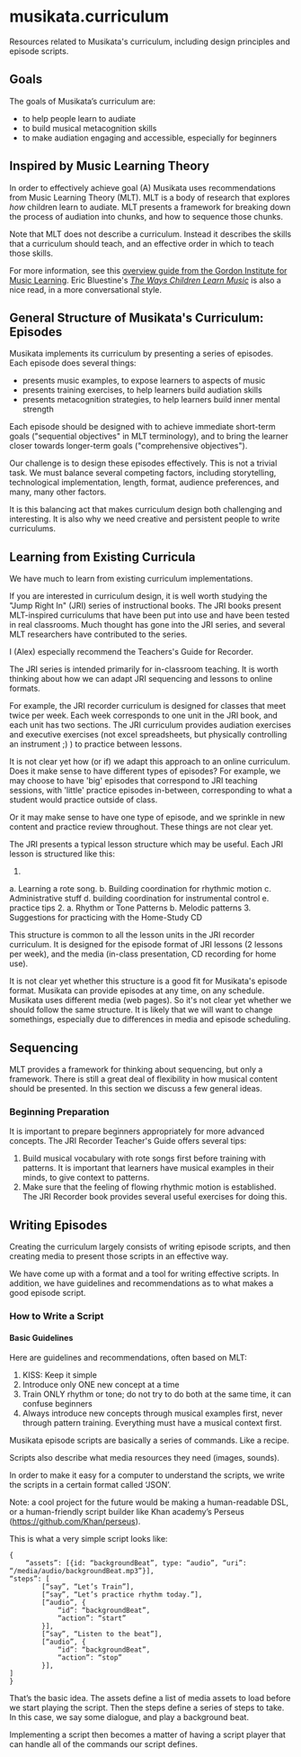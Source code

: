 # musikata.curriculum
Resources related to Musikata's curriculum, including design principles and episode scripts.

## Goals

The goals of Musikata’s curriculum are:
- to help people learn to audiate
- to build musical metacognition skills
- to make audiation engaging and accessible, especially for beginners

## Inspired by Music Learning Theory

In order to effectively achieve goal (A) Musikata uses recommendations from Music Learning Theory (MLT).  MLT is a body of research that explores *how* children learn to audiate. MLT presents a framework for breaking down the process of audiation into chunks, and how to sequence those chunks. 

Note that MLT does not describe a curriculum. Instead it describes the skills that a curriculum should teach, and an effective order in which to teach those skills. 

For more information, see this [overview guide from the Gordon Institute for Music Learning](http://giml.org/docs/AboutMLT.pdf). Eric Bluestine's *[The Ways Children Learn Music](https://thewayschildrenlearnmusic.wordpress.com/)* is also a nice read, in a more conversational style.

## General Structure of Musikata's Curriculum: Episodes
Musikata implements its curriculum by presenting a series of episodes. Each episode does several things:
- presents music examples, to expose learners to aspects of music
- presents training exercises, to help learners build audiation skills
- presents metacognition strategies, to help learners build inner mental strength

Each episode should be designed with to achieve immediate short-term goals ("sequential objectives" in MLT terminology), and to bring the learner closer towards longer-term goals ("comprehensive objectives").

Our challenge is to design these episodes effectively. This is not a trivial task. We must balance several competing factors, including storytelling, technological implementation, length, format, audience preferences, and many, many other factors.

It is this balancing act that makes curriculum design both challenging and interesting. It is also why we need creative and persistent people to write curriculums.

## Learning from Existing Curricula
We have much to learn from existing curriculum implementations.

If you are interested in curriculum design, it is well worth studying the "Jump Right In" (JRI) series of instructional books. The JRI books present MLT-inspired curriculums that have been put into use and have been tested in real classrooms. Much thought has gone into the JRI series, and several MLT researchers have contributed to the series. 

I (Alex) especially recommend the Teachers's Guide for Recorder.

The JRI series is intended primarily for in-classroom teaching. It is worth thinking about how we can adapt JRI sequencing and lessons to online formats.

For example, the JRI recorder curriculum is designed for classes that meet twice per week. Each week corresponds to one unit in the JRI book, and each unit has two sections. The JRI curriculum provides audiation exercises and executive exercises (not excel spreadsheets, but physically controlling an instrument ;) ) to practice between lessons.

It is not clear yet how (or if) we adapt this approach to an online curriculum. Does it make sense to have different types of episodes? For example, we may choose to have 'big' episodes that correspond to JRI teaching sessions, with 'little' practice episodes in-between, corresponding to what a student would practice outside of class.

Or it may make sense to have one type of episode, and we sprinkle in new content and practice review throughout. These things are not clear yet.

The JRI presents a typical lesson structure which may be useful. Each JRI lesson is structured like this:

1.
 a. Learning a rote song.
 b. Building coordination for rhythmic motion
 c. Administrative stuff
 d. building coordination for instrumental control
 e. practice tips
2. 
 a. Rhythm or Tone Patterns
 b. Melodic patterns
3. Suggestions for practicing with the Home-Study CD

This structure is common to all the lesson units in the JRI recorder curriculum. It is designed for the episode format of JRI lessons (2 lessons per week), and the media (in-class presentation, CD recording for home use).

It is not clear yet whether this structure is a good fit for Musikata's episode format. Musikata can provide episodes at any time, on any schedule. Musikata uses different media (web pages). So it's not clear yet whether we should follow the same structure. It is likely that we will want to change somethings, especially due to differences in media and episode scheduling.

## Sequencing
MLT provides a framework for thinking about sequencing, but only a framework. There is still a great deal of flexibility in how musical content should be presented. In this section we discuss a few general ideas.

### Beginning Preparation
It is important to prepare beginners appropriately for more advanced concepts. The JRI Recorder Teacher's Guide offers several tips:
1. Build musical vocabulary with rote songs first before training with patterns. It is important that learners have musical examples in their minds, to give context to patterns.
1. Make sure that the feeling of flowing rhythmic motion is established. The JRI Recorder book provides several useful exercises for doing this.

## Writing Episodes
Creating the curriculum largely consists of writing episode scripts, and then creating media to present those scripts in an effective way.

We have come up with a format and a tool for writing effective scripts. In addition, we have guidelines and recommendations as to what makes a good episode script.

### How to Write a Script

#### Basic Guidelines
Here are guidelines and recommendations, often based on MLT:

1. KISS: Keep it simple
1. Introduce only ONE new concept at a time
1. Train ONLY rhythm or tone; do not try to do both at the same time, it can confuse beginners
1. Always introduce new concepts through musical examples first, never through pattern training. Everything must have a musical context first.

Musikata episode scripts are basically a series of commands. Like a recipe.

Scripts also describe what media resources they need (images, sounds).

In order to make it easy for a computer to understand the scripts, we write the scripts in a certain format called ‘JSON’. 

Note: a cool project for the future would be making a human-readable DSL, or a human-friendly script builder like Khan academy’s Perseus (https://github.com/Khan/perseus).

This is what a very simple script looks like:
````
{
	“assets”: [{id: “backgroundBeat”, type: “audio”, “uri”: “/media/audio/backgroundBeat.mp3”}],
“steps”: [
		[“say”, “Let’s Train”],
		[“say”, “Let’s practice rhythm today.”],
		[“audio”, {
			“id”: “backgroundBeat”,
			“action”: “start”
		}],
		[“say”, “Listen to the beat”],
		[“audio”, {
			“id”: “backgroundBeat”,
			“action”: “stop”
		}],
]
}
````

That’s the basic idea. The assets define a list of media assets to load before we start playing the script. Then the steps define a series of steps to take. In this case, we say some dialogue, and play a background beat.

Implementing a script then becomes a matter of having a script player that can handle all of the commands our script defines.
